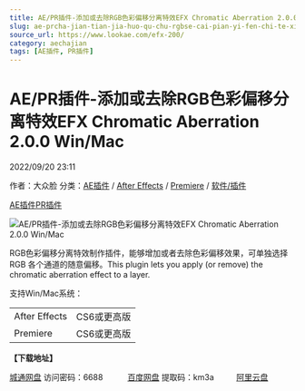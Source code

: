 ```yaml
---
title: AE/PR插件-添加或去除RGB色彩偏移分离特效EFX Chromatic Aberration 2.0.0 Win/Mac
slug: ae-prcha-jian-tian-jia-huo-qu-chu-rgbse-cai-pian-yi-fen-chi-te-xiao-efx-chromatic-aberration-2-0-0-win-mac
source_url: https://www.lookae.com/efx-200/
category: aechajian
tags: [AE插件, PR插件]
---
```

# AE/PR插件-添加或去除RGB色彩偏移分离特效EFX Chromatic Aberration 2.0.0 Win/Mac

2022/09/20 23:11

作者：大众脸
分类：[AE插件](https://www.lookae.com/after-effects/aechajian/) / [After Effects](https://www.lookae.com/after-effects/) / [Premiere](https://www.lookae.com/qitarjcj/premierezy/) / [软件/插件](https://www.lookae.com/qitarjcj/)

[AE插件](https://www.lookae.com/tag/ae%e6%8f%92%e4%bb%b6/)[PR插件](https://www.lookae.com/tag/pr%e6%8f%92%e4%bb%b6/)

![AE/PR插件-添加或去除RGB色彩偏移分离特效EFX Chromatic Aberration 2.0.0 Win/Mac](https://www.lookae.com/wp-content/uploads/2014/08/EFX-Chromatic.jpg "AE/PR插件-添加或去除RGB色彩偏移分离特效EFX Chromatic Aberration 2.0.0 Win/Mac-LookAE.com")

RGB色彩偏移分离特效制作插件，能够增加或者去除色彩偏移效果，可单独选择 RGB 各个通道的随意偏移。This plugin lets you apply (or remove) the chromatic aberration effect to a layer.

支持Win/Mac系统：

|  |  |
| --- | --- |
| After Effects | CS6或更高版 |
| Premiere | CS6或更高版 |

**【下载地址】**

[城通网盘](https://url70.ctfile.com/f/2827370-676366723-3e1be1?p=4431) 访问密码：6688           [百度网盘](https://pan.baidu.com/s/1N35iJq74IeQI_W7TlTpcIA?pwd=km3a) 提取码：km3a          [阿里云盘](https://www.aliyundrive.com/s/HFX6LLfDL9P)
